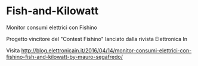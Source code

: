 # Fish-and-Kilowatt
Monitor consumi elettrici con Fishino

Progetto vincitore del "Contest Fishino" lanciato dalla rivista Elettronica In

Visita http://blog.elettronicain.it/2016/04/14/monitor-consumi-elettrici-con-fishino-fish-and-kilowatt-by-mauro-segafredo/
